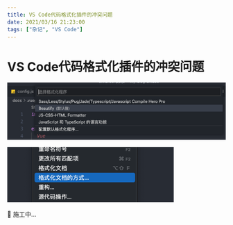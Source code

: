 ```yaml
---
title: VS Code代码格式化插件的冲突问题
date: 2021/03/16 21:23:00
tags: ["杂记", "VS Code"]
---
```


# VS Code代码格式化插件的冲突问题

<ClientOnly>
  <display-bar :displayData="$frontmatter"></display-bar>
</ClientOnly>

![vscode-format-01](/images/other/devtool/vscode-format-01.png)

![vscode-format-02](/images/other/devtool/vscode-format-02.png)

🚧 施工中...

